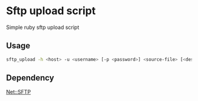 # Sftp upload script
Simple ruby sftp upload script
## Usage
```sh
sftp_upload -h <host> -u <username> [-p <password>] <source-file> [<destination-file>]
```
## Dependency
[Net::SFTP](https://github.com/net-ssh/net-sftp)
